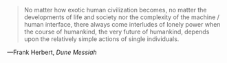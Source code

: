 > No matter how exotic human civilization becomes, no matter the developments of life and society nor the complexity of the machine / human interface, there always come interludes of lonely power when the course of humankind, the very future of humankind, depends upon the relatively simple actions of single individuals.

—Frank Herbert, _Dune Messiah_
